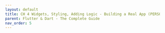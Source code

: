 ```yaml
---
layout: default
title: CH 4 Widgets, Styling, Adding Logic - Building a Real App (PERSONAL EXPENSES APP) 
parent: Flutter & Dart - The Complete Guide
nav_order: 5
---
```



